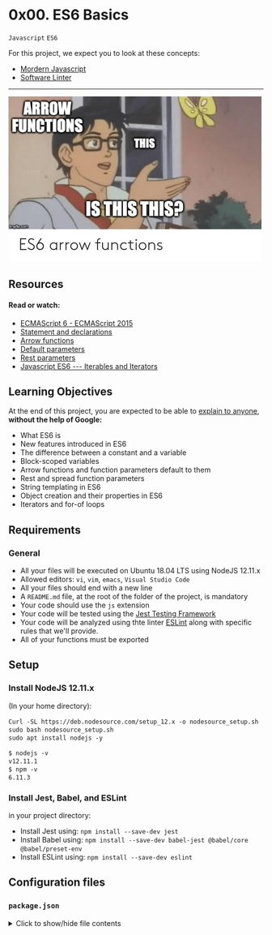 # 0x00. ES6 Basics

`Javascript` `ES6`

For this project, we expect you to look at these concepts:
- [Mordern Javascript](https://alx-intranet.hbtn.io/concepts/541)
- [Software Linter](https://alx-intranet.hbtn.io/concepts/542)

---
![08806026ef621f900121.png](./asset/08806026ef621f900121.png)

## Resources

#### Read or watch:
- [ECMAScript 6 - ECMAScript 2015](https://www.w3schools.com/js/js_es6.asp)
- [Statement and declarations](https://developer.mozilla.org/en-US/docs/Web/JavaScript/Reference/Statements)
- [Arrow functions](https://developer.mozilla.org/en-US/docs/Web/JavaScript/Reference/Functions/Arrow_functions)
- [Default parameters](https://developer.mozilla.org/en-US/docs/Web/JavaScript/Reference/Functions/Default_parameters)
- [Rest parameters](https://developer.mozilla.org/en-US/docs/Web/JavaScript/Reference/Functions/rest_parameters)
- [Javascript ES6 --- Iterables and Iterators](https://towardsdatascience.com/javascript-es6-iterables-and-iterators-de18b54f4d4?gi=13e736e7df4f)

## Learning Objectives

At the end of this project, you are expected to be able to [explain to anyone](https://fs.blog/feynman-learning-technique/), **without the help of Google:**
- What ES6 is
- New features introduced in ES6
- The difference between a constant and a variable
- Block-scoped variables
- Arrow functions and function parameters default to them
- Rest and spread function parameters
- String templating in ES6
- Object creation and their properties in ES6
- Iterators and for-of loops

## Requirements

### General

- All your files will be executed on Ubuntu 18.04 LTS using NodeJS 12.11.x
- Allowed editors: `vi`, `vim`, `emacs`, `Visual Studio Code`
- All your files should end with a new line
- A `README.md` file, at the root of the folder of the project, is mandatory
- Your code should use the `js` extension
- Your code will be tested using the [Jest Testing Framework](https://jestjs.io/)
- Your code will be analyzed using thte linter [ESLint](https://eslint.org/) along with specific rules that we'll provide.
- All of your functions must be exported

## Setup

### Install NodeJS 12.11.x

(In your home directory):

~~~
Curl -SL https://deb.nodesource.com/setup_12.x -o nodesource_setup.sh
sudo bash nodesource_setup.sh
sudo apt install nodejs -y
~~~

~~~
$ nodejs -v
v12.11.1
$ npm -v
6.11.3
~~~


### Install Jest, Babel, and ESLint
in your project directory:
- Install Jest using: `npm install --save-dev jest`
- Install Babel using: `npm install --save-dev babel-jest @babel/core @babel/preset-env`
- Install ESLint using: `npm install --save-dev eslint`

## Configuration files

### `package.json`
<details>
<pre>

{
  "scripts": {
    "lint": "./node_modules/.bin/eslint",
    "check-lint": "lint [0-9]*.js",
    "dev": "npx babel-node",
    "test": "jest",
    "full-test": "./node_modules/.bin/eslint [0-9]*.js && jest"
  },
  "devDependencies": {
    "@babel/core": "^7.6.0",
    "@babel/node": "^7.8.0",
    "@babel/preset-env": "^7.6.0",
    "eslint": "^6.4.0",
    "eslint-config-airbnb-base": "^14.0.0",
    "eslint-plugin-import": "^2.18.2",
    "eslint-plugin-jest": "^22.17.0",
    "jest": "^24.9.0"
  }
}


</pre>
<summary>
Click to show/hide file contents
</summary>
</details>
